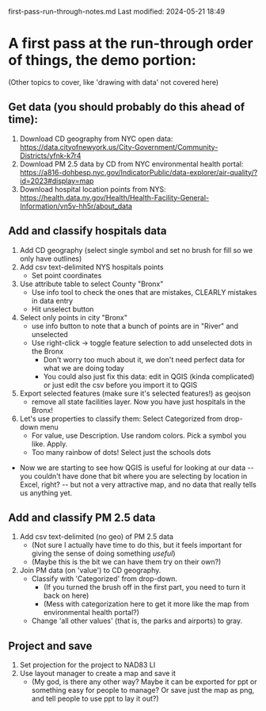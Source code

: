 first-pass-run-through-notes.md
Last modified: 2024-05-21 18:49

# A first pass at the run-through order of things, the demo portion:
(Other topics to cover, like 'drawing with data' not covered here)

## Get data (you should probably do this ahead of time):
1. Download CD geography from NYC open data: https://data.cityofnewyork.us/City-Government/Community-Districts/yfnk-k7r4
2. Download PM 2.5 data by CD from NYC environmental health portal: https://a816-dohbesp.nyc.gov/IndicatorPublic/data-explorer/air-quality/?id=2023#display=map
3. Download hospital location points from NYS: https://health.data.ny.gov/Health/Health-Facility-General-Information/vn5v-hh5r/about_data

## Add and classify hospitals data
1. Add CD geography (select single symbol and set no brush for fill so we only have outlines)
2. Add csv text-delimited NYS hospitals points
    * Set point coordinates
3. Use attribute table to select County "Bronx"
    * Use info tool to check the ones that are mistakes, CLEARLY mistakes in data entry
    * Hit unselect button
4. Select only points in city "Bronx" 
    * use info button to note that a bunch of points are in "River" and unselected
    * Use right-click -> toggle feature selection to add unselected dots in the Bronx
        * Don't worry too much about it, we don't need perfect data for what we are doing today
        * You could also just fix this data: edit in QGIS (kinda complicated) or just edit the csv before you import it to QGIS
5. Export selected features (make sure it's selected features!) as geojson
    * remove all state facilities layer. Now you have just hospitals in the Bronx!
6. Let's use properties to classify them: Select Categorized from drop-down menu
    * For value, use Description. Use random colors. Pick a symbol you like. Apply.
    * Too many rainbow of dots! Select just the schools dots
* Now we are starting to see how QGIS is useful for looking at our data -- you couldn't have done that bit where you are selecting by location in Excel, right? -- but not a very attractive map, and no data that really tells us anything yet.

## Add and classify PM 2.5 data
1. Add csv text-delimited (no geo) of PM 2.5 data
    * (Not sure I actually have time to do this, but it feels important for giving the sense of doing something _useful_)
    * (Maybe this is the bit we can have them try on their own?)
2. Join PM data (on 'value') to CD geography. 
    * Classify with 'Categorized' from drop-down. 
        * (If you turned the brush off in the first part, you need to turn it back on here)
        * (Mess with categorization here to get it more like the map from environmental health portal?)
    * Change 'all other values' (that is, the parks and airports) to gray.

## Project and save
1. Set projection for the project to NAD83 LI 
2. Use layout manager to create a map and save it
    * (My god, is there any other way? Maybe it can be exported for ppt or something easy for people to manage? Or save just the map as png, and tell people to use ppt to lay it out?)



